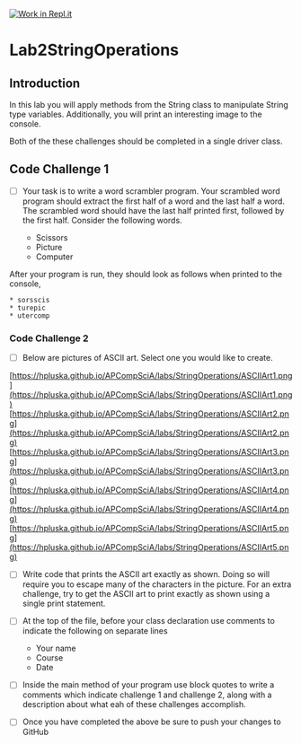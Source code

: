 [![Work in Repl.it](https://classroom.github.com/assets/work-in-replit-14baed9a392b3a25080506f3b7b6d57f295ec2978f6f33ec97e36a161684cbe9.svg)](https://classroom.github.com/online_ide?assignment_repo_id=3030021&assignment_repo_type=AssignmentRepo)
# Lab2StringOperations

## Introduction

In this lab you will apply methods from the String class to manipulate String type variables.  Additionally, you will print an interesting image to the console.  

Both of the these challenges should be completed in a single driver class. 

## Code Challenge 1

- [ ] Your task is to write a word scrambler program.  Your scrambled word program should extract the first half of a word and the last half a word.  The scrambled word should have the last half printed first, followed by the first half.  Consider the following words.   

	* Scissors
	* Picture
	* Computer

After your program is run, they should look as follows when printed to the console, 

	* sorsscis
	* turepic
	* utercomp

### Code Challenge 2

- [ ] Below are pictures of ASCII art.  Select one you would like to create. 

[https://hpluska.github.io/APCompSciA/labs/StringOperations/ASCIIArt1.png](https://hpluska.github.io/APCompSciA/labs/StringOperations/ASCIIArt1.png)
[https://hpluska.github.io/APCompSciA/labs/StringOperations/ASCIIArt2.png](https://hpluska.github.io/APCompSciA/labs/StringOperations/ASCIIArt2.png)
[https://hpluska.github.io/APCompSciA/labs/StringOperations/ASCIIArt3.png](https://hpluska.github.io/APCompSciA/labs/StringOperations/ASCIIArt3.png)
[https://hpluska.github.io/APCompSciA/labs/StringOperations/ASCIIArt4.png](https://hpluska.github.io/APCompSciA/labs/StringOperations/ASCIIArt4.png)
[https://hpluska.github.io/APCompSciA/labs/StringOperations/ASCIIArt5.png](https://hpluska.github.io/APCompSciA/labs/StringOperations/ASCIIArt5.png)

- [ ] Write code that prints the ASCII art exactly as shown. Doing so will require you to escape many of the characters in the picture.  For an extra challenge, try to get the ASCII art to print exactly as shown using a single print statement. 

- [ ] At the top of the file, before your class declaration use comments to indicate the following 
on separate lines

	* Your name
	* Course
	* Date

- [ ] Inside the main method of your program use block quotes to write a comments which indicate challenge 1 and challenge 2, along with a description about what eah of these challenges accomplish. 

- [ ] Once you have completed the above be sure to push your changes to GitHub


